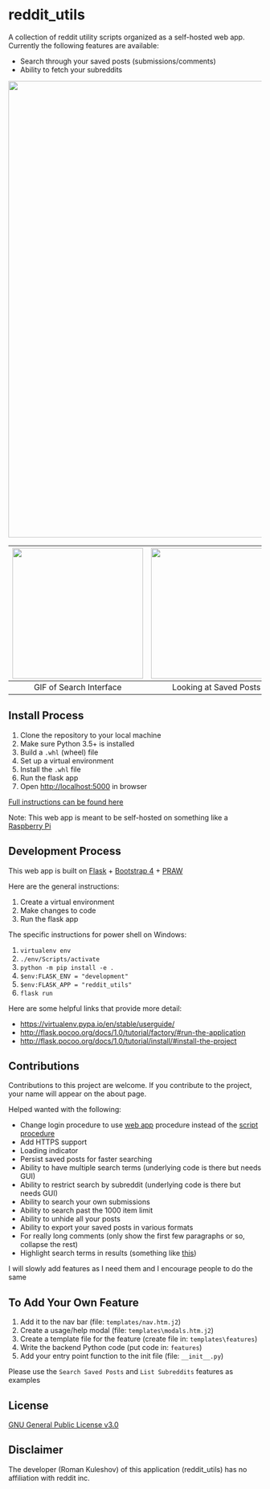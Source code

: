 
# reddit_utils

A collection of reddit utility scripts organized as a self-hosted web app. Currently the following features are available:

* Search through your saved posts (submissions/comments)
* Ability to fetch your subreddits

<img src="https://i.imgur.com/6Z3XtYC.png" width="909">

<center>

| <img src="https://i.imgur.com/I2yUn5j.gif" width="260"/> | <img src="https://i.imgur.com/PmxrN3G.png" width="260"/> | <img src="https://i.imgur.com/YZ0ggwN.png" width="260"/> |
|:--------------------------------------------------------:|:--------------------------------------------------------:|:--------------------------------------------------------:|
| GIF of Search Interface | Looking at Saved Posts | Trying the List Subreddits feature |

</center>

## Install Process

1. Clone the repository to your local machine
1. Make sure Python 3.5+ is installed
1. Build a `.whl` (wheel) file
1. Set up a virtual environment
1. Install the `.whl` file
1. Run the flask app 
1. Open [http://localhost:5000](http://localhost:5000) in browser

[Full instructions can be found here](http://flask.pocoo.org/docs/1.0/tutorial/deploy/#build-and-install)

Note: This web app is meant to be self-hosted on something like a [Raspberry Pi](https://en.wikipedia.org/wiki/Raspberry_Pi)

## Development Process

This web app is built on [Flask](http://flask.pocoo.org/) + [Bootstrap 4](http://getbootstrap.com/) + [PRAW](https://github.com/praw-dev/praw)

Here are the general instructions:

1. Create a virtual environment
1. Make changes to code
1. Run the flask app

The specific instructions for power shell on Windows:

1. `virtualenv env`
1. `./env/Scripts/activate`
1. `python -m pip install -e .`
1. `$env:FLASK_ENV = "development"`
1. `$env:FLASK_APP = "reddit_utils"`
1. `flask run`

Here are some helpful links that provide more detail:

* https://virtualenv.pypa.io/en/stable/userguide/
* http://flask.pocoo.org/docs/1.0/tutorial/factory/#run-the-application
* http://flask.pocoo.org/docs/1.0/tutorial/install/#install-the-project

## Contributions

Contributions to this project are welcome. If you contribute to the project, your name will appear on the about page.

Helped wanted with the following:

* Change login procedure to use [web app](https://praw.readthedocs.io/en/latest/getting_started/authentication.html#web-application) procedure instead of the [script procedure](https://praw.readthedocs.io/en/latest/getting_started/authentication.html#script-application)
* Add HTTPS support
* Loading indicator
* Persist saved posts for faster searching
* Ability to have multiple search terms (underlying code is there but needs GUI)
* Ability to restrict search by subreddit (underlying code is there but needs GUI)
* Ability to search your own submissions
* Ability to search past the 1000 item limit
* Ability to unhide all your posts
* Ability to export your saved posts in various formats
* For really long comments (only show the first few paragraphs or so, collapse the rest)
* Highlight search terms in results (something like [this](https://markjs.io/))

I will slowly add features as I need them and I encourage people to do the same

## To Add Your Own Feature

1. Add it to the nav bar (file: `templates/nav.htm.j2`)
1. Create a usage/help modal (file: `templates\modals.htm.j2`)
1. Create a template file for the feature (create file in: `templates\features`)
1. Write the backend Python code (put code in: `features`)
1. Add your entry point function to the init file (file: `__init__.py`)

Please use the `Search Saved Posts` and `List Subreddits` features as examples

## License

[GNU General Public License v3.0](https://choosealicense.com/licenses/gpl-3.0/)

## Disclaimer

The developer (Roman Kuleshov) of this application (reddit_utils) has no affiliation with reddit inc.
